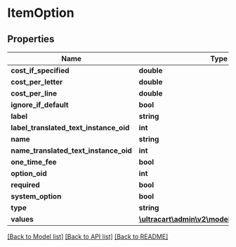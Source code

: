 # ItemOption

## Properties
Name | Type | Description | Notes
------------ | ------------- | ------------- | -------------
**cost_if_specified** | **double** |  | [optional] 
**cost_per_letter** | **double** |  | [optional] 
**cost_per_line** | **double** |  | [optional] 
**ignore_if_default** | **bool** |  | [optional] 
**label** | **string** |  | [optional] 
**label_translated_text_instance_oid** | **int** |  | [optional] 
**name** | **string** |  | [optional] 
**name_translated_text_instance_oid** | **int** |  | [optional] 
**one_time_fee** | **bool** |  | [optional] 
**option_oid** | **int** |  | [optional] 
**required** | **bool** |  | [optional] 
**system_option** | **bool** |  | [optional] 
**type** | **string** |  | [optional] 
**values** | [**\ultracart\admin\v2\models\ItemOptionValue[]**](ItemOptionValue.md) |  | [optional] 

[[Back to Model list]](../README.md#documentation-for-models) [[Back to API list]](../README.md#documentation-for-api-endpoints) [[Back to README]](../README.md)


